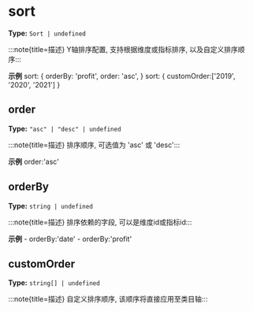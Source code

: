 # sort

**Type:** `Sort | undefined`

:::note{title=描述}
Y轴排序配置, 支持根据维度或指标排序, 以及自定义排序顺序:::

**示例**
sort: {
  orderBy: 'profit',
  order: 'asc',
}
sort: {
  customOrder:['2019', '2020', '2021']
}



## order

**Type:** `"asc" | "desc" | undefined`

:::note{title=描述}
排序顺序, 可选值为 'asc' 或 'desc':::

**示例**
order:'asc'


## orderBy

**Type:** `string | undefined`

:::note{title=描述}
排序依赖的字段, 可以是维度id或指标id:::

**示例**
\- orderBy:'date'
\- orderBy:'profit'


## customOrder

**Type:** `string[] | undefined`

:::note{title=描述}
自定义排序顺序, 该顺序将直接应用至类目轴:::

